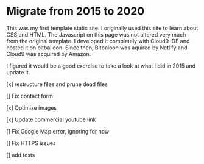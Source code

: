 # Migrate from 2015 to 2020

This was my first template static site. I originally used this site to learn about CSS and HTML. The Javascript on this page was not altered very much from the original template. I developed it completely with Cloud9 IDE and hosted it on bitballoon. Since then, Bitbaloon was aquired by Netlify and Cloud9 was acquired by Amazon. 

I figured it would be a good exercise to take a look at what I did in 2015 and update it. 

[x] restructure files and prune dead files

[] Fix contact form

[x] Optimize images

[x] Update commercial youtube link

[] Fix Google Map error, ignoring for now

[] Fix HTTPS issues

[] add tests